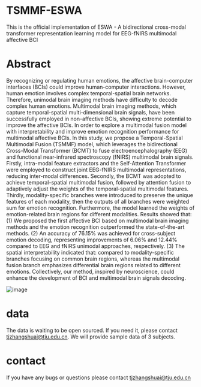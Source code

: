 # TSMMF-ESWA
This is the official implementation of ESWA - A bidirectional cross-modal transformer representation learning model for EEG-fNIRS multimodal affective BCI

# Abstract
By recognizing or regulating human emotions, the affective brain-computer interfaces (BCIs) could improve human-computer interactions. However, human emotion involves complex temporal-spatial brain networks. Therefore, unimodal brain imaging methods have difficulty to decode complex human emotions. Multimodal brain imaging methods, which capture temporal-spatial multi-dimensional brain signals, have been successfully employed in non-affective BCIs, showing extreme potential to improve the affective BCIs. In order to explore a multimodal fusion model with interpretability and improve emotion recognition performance for multimodal affective BCIs. In this study, we propose a Temporal-Spatial Multimodal Fusion (TSMMF) model, which leverages the bidirectional Cross-Modal Transformer (BCMT) to fuse electroencephalography (EEG) and functional near-infrared spectroscopy (fNIRS) multimodal brain signals. Firstly, intra-modal feature extractors and the Self-Attention Transformer were employed to construct joint EEG-fNIRS multimodal representations, reducing inter-modal differences. Secondly, the BCMT was adopted to achieve temporal-spatial multimodal fusion, followed by attention fusion to adaptively adjust the weights of the temporal-spatial multimodal features. Thirdly, modality-specific branches were introduced to preserve the unique features of each modality, then the outputs of all branches were weighted sum for emotion recognition. Furthermore, the model learned the weights of emotion-related brain regions for different modalities. Results showed that: (1) We proposed the first affective BCI based on multimodal brain imaging methods and the emotion recognition outperformed the state-of-the-art methods. (2) An accuracy of 76.15\% was achieved for cross-subject emotion decoding, representing improvements of 6.06\% and 12.44\% compared to EEG and fNIRS unimodal approaches, respectively. (3) The spatial interpretability indicated that: compared to modality-specific branches focusing on common brain regions, whereas the multimodal fusion branch emphasizes differential brain regions related to different emotions. Collectively, our method, inspired by neuroscience, could enhance the development of BCI and multimodal brain signals decoding.

![image](https://github.com/user-attachments/assets/9ca816f6-3e56-41c2-99a6-d485cf1c65eb)

# data
The data is waiting to be open sourced. If you need it, please contact tjzhangshuai@tju.edu.cn. We will provide sample data of 3 subjects.

# contact
If you have any bugs or questions please contact tjzhangshuai@tju.edu.cn
